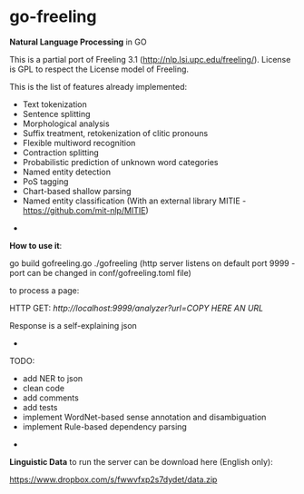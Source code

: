 # go-freeling

**Natural Language Processing** in GO

This is a partial port of Freeling 3.1 (http://nlp.lsi.upc.edu/freeling/).
License is GPL to respect the License model of Freeling.

This is the list of features already implemented:

* Text tokenization
* Sentence splitting
* Morphological analysis
* Suffix treatment, retokenization of clitic pronouns
* Flexible multiword recognition
* Contraction splitting
* Probabilistic prediction of unknown word categories
* Named entity detection
* PoS tagging
* Chart-based shallow parsing
* Named entity classification (With an external library MITIE - https://github.com/mit-nlp/MITIE)

-

**How to use it**:

go build gofreeling.go
./gofreeling
(http server listens on default port 9999 - port can be changed in conf/gofreeling.toml file)

to process a page:

HTTP GET: *http://localhost:9999/analyzer?url=COPY HERE AN URL*

Response is a self-explaining json

-
TODO:
* add NER to json
* clean code
* add comments
* add tests
* implement WordNet-based sense annotation and disambiguation
* implement Rule-based dependency parsing

-
**Linguistic Data** to run the server can be download here (English only):

https://www.dropbox.com/s/fwwvfxp2s7dydet/data.zip